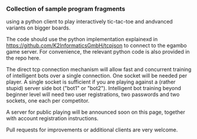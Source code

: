 ### Collection of sample program fragments ###
using a python client to play interactively tic-tac-toe and andvanced variants on bigger boards.

The code should use the python implementation explainexd in https://github.com/K2InformaticsGmbH/tcpjson to connect to the egambo game server. For convenience, the relevant python code is also provided in the repo here.

The direct tcp connection mechanism will allow fast and concurrent training of intelligent bots over a single connection. One socket will be needed per player. A single socket is sufficient if you are playing against a (rather stupid) server side bot ("bot1" or "bot2").
Intelligent bot training beyond beginner level will need two user registrations, two passwords and two sockets, one each per competitor. 

A server for public playing will be announced soon on this page, together with account registration instructions.

Pull requests for improvements or additional clients are very welcome.




